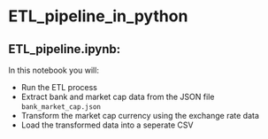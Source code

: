# ETL_pipeline_in_python

## ETL_pipeline.ipynb:

In this notebook you will:

*   Run the ETL process
*   Extract bank and market cap data from the JSON file `bank_market_cap.json`
*   Transform the market cap currency using the exchange rate data
*   Load the transformed data into a seperate CSV